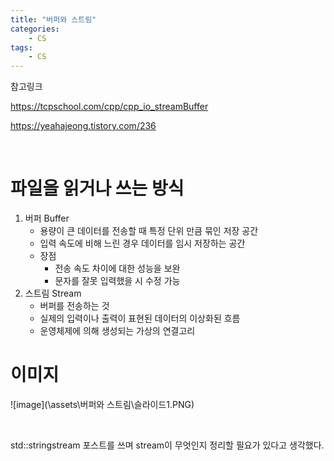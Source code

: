 ```yaml
---
title: "버퍼와 스트림"
categories:
    - CS
tags:
    - CS
---
```

참고링크

<https://tcpschool.com/cpp/cpp_io_streamBuffer>

<https://yeahajeong.tistory.com/236>

<br>

# 파일을 읽거나 쓰는 방식

1. 버퍼 Buffer
    - 용량이 큰 데이터를 전송할 때 특정 단위 만큼 묶인 저장 공간
    - 입력 속도에 비해 느린 경우 데이터를 임시 저장하는 공간
    - 장점
        - 전송 속도 차이에 대한 성능을 보완
        - 문자를 잘못 입력했을 시 수정 가능
2. 스트림 Stream
    - 버퍼를 전송하는 것
    - 실제의 입력이나 출력이 표현된 데이터의 이상화된 흐름
    - 운영체제에 의해 생성되는 가상의 연결고리



# 이미지

![image](\assets\버퍼와 스트림\슬라이드1.PNG)



<br>

std::stringstream 포스트를 쓰며 stream이 무엇인지 정리할 필요가 있다고 생각했다.
